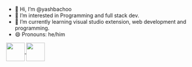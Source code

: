 - 👋 Hi, I’m @yashbachoo
- 👀 I’m interested in Programming and full stack dev.
- 🌱 I’m currently learning visual studio extension, web development and programming.
- 😄 Pronouns: he/him



<!---
yashbachoo/yashbachoo is a ✨ special ✨ repository because its `README.md` (this file) appears on your GitHub profile.
You can click the Preview link to take a look at your changes.
--->

<a href="https://github.com/user-attachments/assets/524b92c2-1e08-47e6-a80e-5dad87366c48" target="blank">
<img align="center" src="https://github.com/user-attachments/assets/524b92c2-1e08-47e6-a80e-5dad87366c48" height="50" />
</a>

<a href="https://github.com/user-attachments/assets/6f4a8208-5d98-4064-9b34-5c9d95999c91" target="blank">
<img align="center" src="https://github.com/user-attachments/assets/6f4a8208-5d98-4064-9b34-5c9d95999c91" height="50" />
</a>
